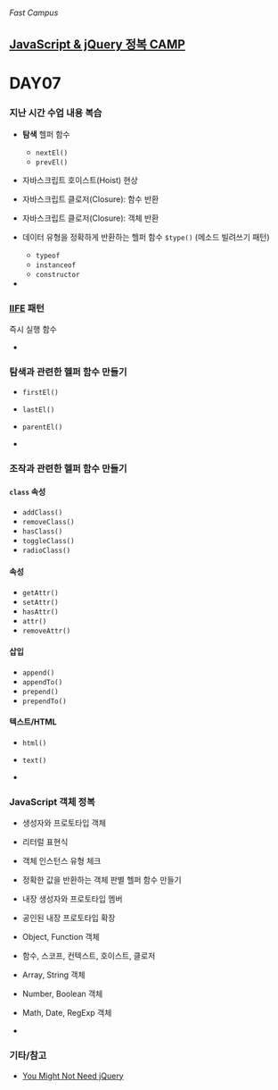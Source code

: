 ###### Fast Campus

## [JavaScript & jQuery 정복 CAMP](http://www.fastcampus.co.kr/dev_camp_jst/)

# DAY07

### 지난 시간 수업 내용 복습

- __탐색__ 헬퍼 함수
  - `nextEl()`
  - `prevEl()`
- 자바스크립트 호이스트(Hoist) 현상
- 자바스크립트 클로저(Closure): 함수 반환
- 자바스크립트 클로저(Closure): 객체 반환
- 데이터 유형을 정확하게 반환하는 헬퍼 함수 `$type()` (메소드 빌려쓰기 패턴)
  - `typeof`
  - `instanceof`
  - `constructor`

-

### [IIFE](http://benalman.com/news/2010/11/immediately-invoked-function-expression/) 패턴

즉시 실행 함수

-

### 탐색과 관련한 헬퍼 함수 만들기

- `firstEl()`
- `lastEl()`
- `parentEl()`

-

### 조작과 관련한 헬퍼 함수 만들기

#### `class` 속성
- `addClass()`
- `removeClass()`
- `hasClass()`
- `toggleClass()`
- `radioClass()`

#### 속성
- `getAttr()`
- `setAttr()`
- `hasAttr()`
- `attr()`
- `removeAttr()`

#### 삽입
- `append()`
- `appendTo()`
- `prepend()`
- `prependTo()`

#### 텍스트/HTML
- `html()`
- `text()`

-

### JavaScript 객체 정복

- 생성자와 프로토타입 객체
- 리터럴 표현식
- 객체 인스턴스 유형 체크
- 정확한 값을 반환하는 객체 판별 헬퍼 함수 만들기
- 내장 생성자와 프로토타입 멤버
- 공인된 내장 프로토타입 확장
- Object, Function 객체
- 함수, 스코프, 컨텍스트, 호이스트, 클로저
- Array, String 객체
- Number, Boolean 객체
- Math, Date, RegExp 객체

-

### 기타/참고

- [You Might Not Need jQuery](http://youmightnotneedjquery.com/)